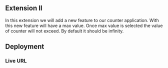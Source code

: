 ## Extension II

In this extension we will add a new feature to our counter application. With this new feature will have a max value. Once max value is selected the value of counter will not exceed. By default it should be infinity.

## Deployment

### Live URL
